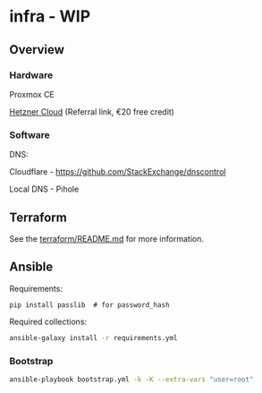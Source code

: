 # infra - WIP

## Overview

### Hardware

Proxmox CE

[Hetzner Cloud](https://hetzner.cloud/?ref=QAWf73zSnD2O) (Referral link, €20 free credit)

### Software

DNS:

Cloudflare - https://github.com/StackExchange/dnscontrol

Local DNS - Pihole

## Terraform

See the [terraform/README.md](terraform/README.md) for more information.


## Ansible

Requirements:

```
pip install passlib  # for password_hash
```

Required collections:

```bash
ansible-galaxy install -r requirements.yml
```

### Bootstrap

```bash
ansible-playbook bootstrap.yml -k -K --extra-vars "user=root"
```
